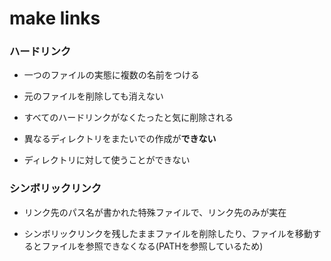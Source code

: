 # make links

### ハードリンク

- 一つのファイルの実態に複数の名前をつける

- 元のファイルを削除しても消えない

- すべてのハードリンクがなくたったと気に削除される

- 異なるディレクトリをまたいでの作成が**できない**

- ディレクトリに対して使うことができない

### シンボリックリンク

- リンク先のパス名が書かれた特殊ファイルで、リンク先のみが実在

- シンボリックリンクを残したままファイルを削除したり、ファイルを移動するとファイルを参照できなくなる(PATHを参照しているため)


